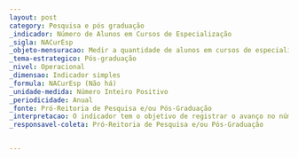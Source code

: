 ```yaml
---
layout: post
category: Pesquisa e pós graduação
_indicador: Número de Alunos em Cursos de Especialização 
_sigla: NACurEsp
_objeto-mensuracao: Medir a quantidade de alunos em cursos de especialização
_tema-estrategico: Pós-graduação
_nivel: Operacional
_dimensao: Indicador simples
_formula: NACurEsp (Não há)
_unidade-medida: Número Inteiro Positivo
_periodicidade: Anual
_fonte: Pró-Reitoria de Pesquisa e/ou Pós-Graduação
_interpretacao: O indicador tem o objetivo de registrar o avanço no número de alunos matriculados em cursos de especialização na IFES
_responsavel-coleta: Pró-Reitoria de Pesquisa e/ou Pós-Graduação


---
```

